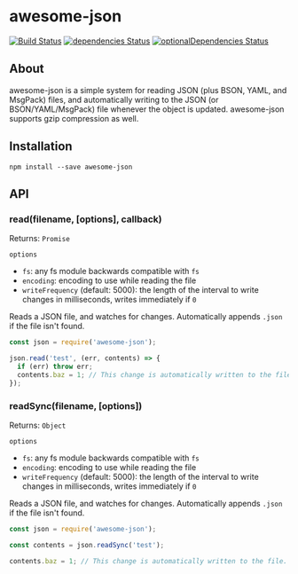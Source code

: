 # awesome-json
[![Build Status](https://travis-ci.org/Hackzzila/awesome-json.svg?branch=master)](https://travis-ci.org/Hackzzila/awesome-json)
[![dependencies Status](https://david-dm.org/hackzzila/awesome-json/status.svg)](https://david-dm.org/hackzzila/awesome-json)
[![optionalDependencies Status](https://david-dm.org/hackzzila/awesome-json/optional-status.svg)](https://david-dm.org/hackzzila/awesome-json?type=optional)

## About
awesome-json is a simple system for reading JSON (plus BSON, YAML, and MsgPack) files, and automatically writing to the JSON (or BSON/YAML/MsgPack) file whenever the object is updated. awesome-json supports gzip compression as well.


## Installation
```
npm install --save awesome-json
```

## API
### read(filename, [options], callback)
Returns: `Promise`  

`options`  
* `fs`: any fs module backwards compatible with `fs`
* `encoding`: encoding to use while reading the file
* `writeFrequency` (default: 5000): the length of the interval to write changes in milliseconds, writes immediately if `0`

Reads a JSON file, and watches for changes. Automatically appends `.json` if the file isn't found.

```js
const json = require('awesome-json');

json.read('test', (err, contents) => {
  if (err) throw err;
  contents.baz = 1; // This change is automatically written to the file.
});
```

### readSync(filename, [options])
Returns: `Object`  

`options`  
* `fs`: any fs module backwards compatible with `fs`
* `encoding`: encoding to use while reading the file
* `writeFrequency` (default: 5000): the length of the interval to write changes in milliseconds, writes immediately if `0`

Reads a JSON file, and watches for changes. Automatically appends `.json` if the file isn't found.

```js
const json = require('awesome-json');

const contents = json.readSync('test');

contents.baz = 1; // This change is automatically written to the file.
```
